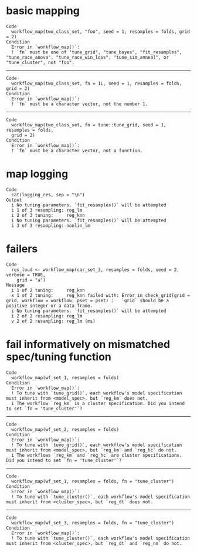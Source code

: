 # basic mapping

    Code
      workflow_map(two_class_set, "foo", seed = 1, resamples = folds, grid = 2)
    Condition
      Error in `workflow_map()`:
      ! `fn` must be one of "tune_grid", "tune_bayes", "fit_resamples", "tune_race_anova", "tune_race_win_loss", "tune_sim_anneal", or "tune_cluster", not "foo".

---

    Code
      workflow_map(two_class_set, fn = 1L, seed = 1, resamples = folds, grid = 2)
    Condition
      Error in `workflow_map()`:
      ! `fn` must be a character vector, not the number 1.

---

    Code
      workflow_map(two_class_set, fn = tune::tune_grid, seed = 1, resamples = folds,
      grid = 2)
    Condition
      Error in `workflow_map()`:
      ! `fn` must be a character vector, not a function.

# map logging

    Code
      cat(logging_res, sep = "\n")
    Output
      i	No tuning parameters. `fit_resamples()` will be attempted
      i 1 of 3 resampling: reg_lm
      i 2 of 3 tuning:     reg_knn
      i	No tuning parameters. `fit_resamples()` will be attempted
      i 3 of 3 resampling: nonlin_lm

# failers

    Code
      res_loud <- workflow_map(car_set_3, resamples = folds, seed = 2, verbose = TRUE,
        grid = "a")
    Message
      i 1 of 2 tuning:     reg_knn
      x 1 of 2 tuning:     reg_knn failed with: Error in check_grid(grid = grid, workflow = workflow, pset = pset) :   `grid` should be a positive integer or a data frame.
      i	No tuning parameters. `fit_resamples()` will be attempted
      i 2 of 2 resampling: reg_lm
      v 2 of 2 resampling: reg_lm (ms)

# fail informatively on mismatched spec/tuning function

    Code
      workflow_map(wf_set_1, resamples = folds)
    Condition
      Error in `workflow_map()`:
      ! To tune with `tune_grid()`, each workflow's model specification must inherit from <model_spec>, but `reg_km` does not.
      i The workflow `reg_km` is a cluster specification. Did you intend to set `fn = 'tune_cluster'`?

---

    Code
      workflow_map(wf_set_2, resamples = folds)
    Condition
      Error in `workflow_map()`:
      ! To tune with `tune_grid()`, each workflow's model specification must inherit from <model_spec>, but `reg_km` and `reg_hc` do not.
      i The workflows `reg_km` and `reg_hc` are cluster specifications. Did you intend to set `fn = 'tune_cluster'`?

---

    Code
      workflow_map(wf_set_1, resamples = folds, fn = "tune_cluster")
    Condition
      Error in `workflow_map()`:
      ! To tune with `tune_cluster()`, each workflow's model specification must inherit from <cluster_spec>, but `reg_dt` does not.

---

    Code
      workflow_map(wf_set_3, resamples = folds, fn = "tune_cluster")
    Condition
      Error in `workflow_map()`:
      ! To tune with `tune_cluster()`, each workflow's model specification must inherit from <cluster_spec>, but `reg_dt` and `reg_nn` do not.

